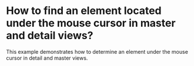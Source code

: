 # How to find an element located under the mouse cursor in master and detail views?


<p>This example demonstrates how to determine an element under the mouse cursor in detail and master views.</p>

<br/>


